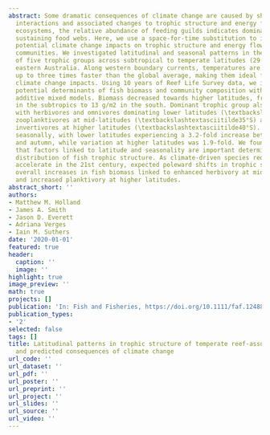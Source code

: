 ```yaml
---
abstract: Some dramatic consequences of climate change are caused by shifting species
  interactions and associated changes to trophic structure and energy flow. In coastal
  ecosystems, the relative abundance of feeding guilds indicates dominant energy sources
  sustaining food webs. Here, we use a space‐for‐time substitution to investigate
  potential climate change impacts on trophic structure and energy flow in reef fish
  communities. We investigated latitudinal and seasonal patterns in the biomass distribution
  of five trophic groups across subtropical to temperate latitudes (29 to 44°S) in
  eastern Australia. Along western boundary currents, temperatures are increasing
  up to three times faster than the global average, making them ideal for studying
  climate change impacts. Using 10 years of Reef Life Survey data, we investigated
  potential determinants of fish biomass and community composition with generalized
  additive mixed models. Biomass decreased towards higher latitudes, from 220 g/m2
  in the subtropics to 13 g/m2 in the south. Dominant trophic group also changed latitudinally,
  with herbivores and omnivores dominating lower latitudes (\textbackslashtextasciitilde30°S),
  zooplanktivores at mid‐latitudes (\textbackslashtextasciitilde35°S) and benthic
  invertivores at higher latitudes (\textbackslashtextasciitilde40°S). Biomass varied
  seasonally, with lower latitudes experiencing a 3.2‐fold increase between spring
  and autumn, while variation at higher latitudes was 1.9‐fold. We found strong evidence
  that factors linked to latitude and seasonality are important determinants in the
  distribution of fish trophic structure. As climate‐driven species redistributions
  accelerate in the 21st century, expected poleward shifts in trophic structure include
  overall increases in fish biomass linked to enhanced herbivory at mid‐latitudes
  and increased planktivory at higher latitudes.
abstract_short: ''
authors:
- Matthew M. Holland
- James A. Smith
- Jason D. Everett
- Adriana Verges
- Iain M. Suthers
date: '2020-01-01'
featured: true
header:
  caption: ''
  image: ''
highlight: true
image_preview: ''
math: true
projects: []
publication: 'In: Fish and Fisheries, https://doi.org/10.1111/faf.12488'
publication_types:
- '2'
selected: false
tags: []
title: Latitudinal patterns in trophic structure of temperate reef‐associated fishes
  and predicted consequences of climate change
url_code: ''
url_dataset: ''
url_pdf: ''
url_poster: ''
url_preprint: ''
url_project: ''
url_slides: ''
url_source: ''
url_video: ''
---
```


